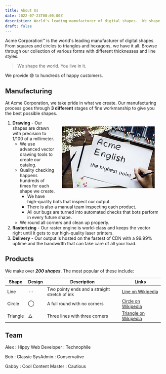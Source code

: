 ```yaml
---
title: About Us
date: 2022-07-23T00:00:00Z
description: World's leading manufacturer of digital shapes.  We shape the world.  You live in it.
draft: false
---
```


Acme Corporation&trade; is the world's leading manufacturer of digital shapes. From squares and circles to triangles and hexagons, we have it all. Browse through our collection of various forms with different thicknesses and line styles.

> We shape the world. You live in it.

We provide :smile: to hundreds of happy customers.

## Manufacturing

At Acme Corporation, we take pride in what we create. Our manufacturing process goes through **3 different** stages of fine workmanship to give you the best possible shapes.

<img style="float: right; margin: 20px;" src="image/draw.jpg">

1. **Drawing** - Our shapes are drawn with precision to 1/100 of a millimeter.
   - We use advanced vector drawing tools to create our catalog.
   - Quality checking happens hundreds of times for each shape we create.
     - We have high-quality bots that inspect our output.
     - There is also a manual team inspecting each product.
     - All our bugs are turned into automated checks that bots perform in every future shape.
   - We round all corners and clean up properly.
2. **Rasterizing** - Our raster engine is world-class and keeps the vector right until it gets to our high-quality laser printers.
3. **Delivery** - Our output is hosted on the fastest of CDN with a 99.99% uptime and the bandwidth that can take care of all your load.

## Products

We make over **_200 shapes_**. The most popular of these include:

| Shape    | Design  | Description                                   | Links                                                                |
| -------- | ------- | --------------------------------------------- | -------------------------------------------------------------------- |
| Line     | --      | Two pointy ends and a straight stretch of ink | [Line on Wikipedia](<https://en.wikipedia.org/wiki/Line_(geometry)>) |
| Circle   | &#8413; | A full round with no corners                  | [Circle on Wikipedia](https://en.wikipedia.org/wiki/Circle)          |
| Triangle | &#9651; | Three lines with three corners                | [Triangle on Wikipedia](https://en.wikipedia.org/wiki/Triangle)      |

## Team

Alex
: Hippy Web Developer
: Technophile

Bob
: Classic SysAdmin
: Conservative

Gabby
: Cool Content Master
: Cautious
